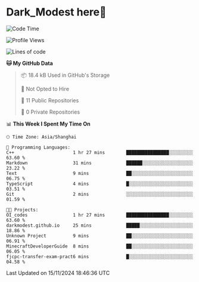 # Dark_Modest here👋
<!--
<img align="left" src="https://github-readme-stats.vercel.app/api/top-langs/?username=DarkModest" height=255>
<img align="left" src="https://github-readme-stats.vercel.app/api?username=DarkModest&include_all_commits=true&count_private-true&custom_title=Dark_Modest'%20GitHub%20Stats&line_height=30&show_icons=true&hide_border=false&bg_color=ffffff&title_color=000000&icon_color=000000&text_color=463467"><br>
-->
<!--START_SECTION:waka-->
![Code Time](http://img.shields.io/badge/Code%20Time-167%20hrs%2030%20mins-blue)

![Profile Views](http://img.shields.io/badge/Profile%20Views-1-blue)

![Lines of code](https://img.shields.io/badge/From%20Hello%20World%20I%27ve%20Written-135.1%20thousand%20lines%20of%20code-blue)

**🐱 My GitHub Data** 

> 📦 18.4 kB Used in GitHub's Storage 
 > 
> 🚫 Not Opted to Hire
 > 
> 📜 11 Public Repositories 
 > 
> 🔑 0 Private Repositories 
 > 
📊 **This Week I Spent My Time On** 

```text
🕑︎ Time Zone: Asia/Shanghai

💬 Programming Languages: 
C++                      1 hr 27 mins        ████████████████░░░░░░░░░   63.60 % 
Markdown                 31 mins             ██████░░░░░░░░░░░░░░░░░░░   23.22 % 
Text                     9 mins              ██░░░░░░░░░░░░░░░░░░░░░░░   06.75 % 
TypeScript               4 mins              █░░░░░░░░░░░░░░░░░░░░░░░░   03.51 % 
Git                      2 mins              ░░░░░░░░░░░░░░░░░░░░░░░░░   01.59 % 

🐱‍💻 Projects: 
OI_codes                 1 hr 27 mins        ████████████████░░░░░░░░░   63.60 % 
darkmodest.github.io     25 mins             █████░░░░░░░░░░░░░░░░░░░░   18.86 % 
Unknown Project          9 mins              ██░░░░░░░░░░░░░░░░░░░░░░░   06.91 % 
MinecraftDeveloperGuide  8 mins              ██░░░░░░░░░░░░░░░░░░░░░░░   06.05 % 
fjcpc-transfer-exam-pract6 mins              █░░░░░░░░░░░░░░░░░░░░░░░░   04.58 % 
```


 Last Updated on 15/11/2024 18:46:36 UTC
<!--END_SECTION:waka-->
